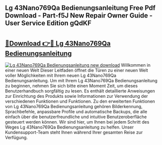 ## Lg 43Nano769Qa Bedienungsanleitung Free Pdf Download - Part-f5J New Repair Owner Guide - User Service Edition gQdKF

# <h2><a href="http://df5e5c.blite.top/?on=Lg+43Nano769Qa+Bedienungsanleitung">🔗Download 👉🔴 Lg 43Nano769Qa Bedienungsanleitung</a></h2>

[![Lg 43Nano769Qa Bedienungsanleitung new download](https://i.imgur.com/lujVjoI.png)](http://df5e5c.blite.top/?on=Lg+43Nano769Qa+Bedienungsanleitung)
Willkommen in einer neuen Welt Dieser Leitfaden öffnet die Türen zu einer neuen Welt voller Möglichkeiten mit Ihrem neuen Lg 43Nano769Qa Bedienungsanleitung. Um mit Ihrem Lg 43Nano769Qa Bedienungsanleitung zu beginnen, nehmen Sie sich bitte einen Moment Zeit, um dieses Benutzerhandbuch sorgfältig zu lesen. Es enthält detaillierte Anweisungen zur Einrichtung des Produkts sowie Informationen zur Verwendung der verschiedenen Funktionen und Funktionen. Zu den erweiterten Funktionen von Lg 43Nano769Qa Bedienungsanleitung gehören Bilderkennung, Sprachbefehle, anpassbare Profile und automatische Backups, die alle einfach über die benutzerfreundliche und intuitive Benutzeroberfläche gesteuert werden können. Wir sind hier, um Ihnen bei jedem Schritt des Weges Lg 43Nano769Qa Bedienungsanleitung zu helfen. Unser Kundensupport-Team steht Ihnen während Ihrer gesamten Reise zur Verfügung.
